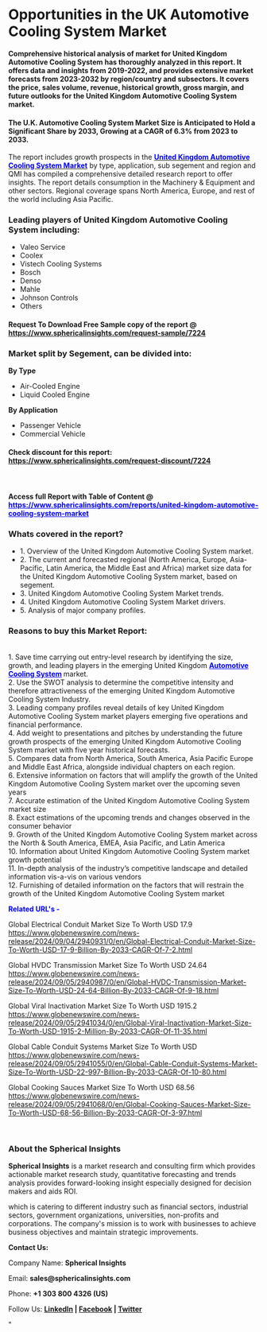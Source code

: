 <h1><strong>Opportunities in the UK Automotive Cooling System Market</strong></h1>
<p><strong>Comprehensive historical analysis of market for United Kingdom Automotive Cooling System has thoroughly analyzed in this report. It offers data and insights from 2019-2022, and provides extensive market forecasts from 2023-2032 by region/country and subsectors. It covers the price, sales volume, revenue, historical growth, gross margin, and future outlooks for the United Kingdom Automotive Cooling System market.</strong></p>
<h4><strong>The U.K. Automotive Cooling System Market Size is Anticipated to Hold a Significant Share by 2033, Growing at a CAGR of 6.3% from 2023 to 2033.</strong></h4>
<p>The report includes growth prospects in the <a href="https://www.sphericalinsights.com/reports/united-kingdom-automotive-cooling-system-market" target="_blank"><span style="color: #0000ff;"><strong>United Kingdom Automotive Cooling System Market</strong></span></a> by type, application, sub segement and region and QMI has compiled a comprehensive detailed research report to offer insights. The report details consumption in the Machinery &amp; Equipment and other sectors. Regional coverage spans North America, Europe, and rest of the world including Asia Pacific.</p>
<h3><strong>Leading players of United Kingdom Automotive Cooling System including:</strong></h3>
<ul>
<li>Valeo Service</li>
<li>Coolex</li>
<li>Vistech Cooling Systems</li>
<li>Bosch</li>
<li>Denso</li>
<li>Mahle</li>
<li>Johnson Controls</li>
<li>Others</li>
</ul>
<h4>Request To Download Free Sample copy of the report @ <a href="https://www.sphericalinsights.com/request-sample/7224">https://www.sphericalinsights.com/request-sample/7224</a></h4>
<h3><strong>Market split by Segement, can be divided into:</strong></h3>
<p><strong>By Type</strong></p>
<ul>
<li>Air-Cooled Engine</li>
<li>Liquid Cooled Engine</li>
</ul>
<p><strong>By Application</strong></p>
<ul>
<li>Passenger Vehicle</li>
<li>Commercial Vehicle</li>
</ul>
<h4>Check discount for this report: <a href="https://www.sphericalinsights.com/request-discount/7224">https://www.sphericalinsights.com/request-discount/7224</a></h4>
<p>&nbsp;</p>
<h4>Access full Report with Table of Content @ <span style="color: #0000ff;"><a style="color: #0000ff;" href="https://www.sphericalinsights.com/reports/united-kingdom-automotive-cooling-system-market" target="_blank">https://www.sphericalinsights.com/reports/united-kingdom-automotive-cooling-system-market</a></span></h4>
<h3><strong>Whats covered in the report?</strong></h3>
<ul>
<li>1. Overview of the United Kingdom Automotive Cooling System market.</li>
<li>2. The current and forecasted regional (North America, Europe, Asia-Pacific, Latin America, the Middle East and Africa) market size data for the United Kingdom Automotive Cooling System market, based on segement.</li>
<li>3. United Kingdom Automotive Cooling System Market trends.</li>
<li>4. United Kingdom Automotive Cooling System Market drivers.</li>
<li>5. Analysis of major company profiles.</li>
</ul>
<h3><strong>Reasons to buy this Market Report:</strong></h3>
<p><br /> 1. Save time carrying out entry-level research by identifying the size, growth, and leading players in the emerging United Kingdom <strong><span style="color: #0000ff;"><a style="color: #0000ff;" href="https://www.sphericalinsights.com/reports/subsea-production-and-processing-system-market" target="_blank">Automotive Cooling System</a> </span></strong>market.<br /> 2. Use the SWOT analysis to determine the competitive intensity and therefore attractiveness of the emerging United Kingdom Automotive Cooling System Industry.<br /> 3. Leading company profiles reveal details of key United Kingdom Automotive Cooling System market players emerging five operations and financial performance.<br /> 4. Add weight to presentations and pitches by understanding the future growth prospects of the emerging United Kingdom Automotive Cooling System market with five year historical forecasts.<br /> 5. Compares data from North America, South America, Asia Pacific Europe and Middle East Africa, alongside individual chapters on each region.<br /> 6. Extensive information on factors that will amplify the growth of the United Kingdom Automotive Cooling System market over the upcoming seven years<br /> 7. Accurate estimation of the United Kingdom Automotive Cooling System market size <br /> 8. Exact estimations of the upcoming trends and changes observed in the consumer behavior <br /> 9. Growth of the United Kingdom Automotive Cooling System market across the North &amp; South America, EMEA, Asia Pacific, and Latin America<br /> 10. Information about United Kingdom Automotive Cooling System market growth potential<br /> 11. In-depth analysis of the industry&rsquo;s competitive landscape and detailed information vis-a-vis on various vendors<br /> 12. Furnishing of detailed information on the factors that will restrain the growth of the United Kingdom Automotive Cooling System market</p>
<p><strong><span style="color: #0000ff;">Related URL's -&nbsp;</span></strong></p>
<p>Global Electrical Conduit Market Size To Worth USD 17.9<br /><a href="https://www.globenewswire.com/news-release/2024/09/04/2940931/0/en/Global-Electrical-Conduit-Market-Size-To-Worth-USD-17-9-Billion-By-2033-CAGR-Of-7-2.html">https://www.globenewswire.com/news-release/2024/09/04/2940931/0/en/Global-Electrical-Conduit-Market-Size-To-Worth-USD-17-9-Billion-By-2033-CAGR-Of-7-2.html</a></p>
<p>Global HVDC Transmission Market Size To Worth USD 24.64<br /><a href="https://www.globenewswire.com/news-release/2024/09/05/2940987/0/en/Global-HVDC-Transmission-Market-Size-To-Worth-USD-24-64-Billion-By-2033-CAGR-Of-9-18.html">https://www.globenewswire.com/news-release/2024/09/05/2940987/0/en/Global-HVDC-Transmission-Market-Size-To-Worth-USD-24-64-Billion-By-2033-CAGR-Of-9-18.html</a></p>
<p>Global Viral Inactivation Market Size To Worth USD 1915.2<br /><a href="https://www.globenewswire.com/news-release/2024/09/05/2941034/0/en/Global-Viral-Inactivation-Market-Size-To-Worth-USD-1915-2-Million-By-2033-CAGR-Of-11-35.html">https://www.globenewswire.com/news-release/2024/09/05/2941034/0/en/Global-Viral-Inactivation-Market-Size-To-Worth-USD-1915-2-Million-By-2033-CAGR-Of-11-35.html</a></p>
<p>Global Cable Conduit Systems Market Size To Worth USD<br /><a href="https://www.globenewswire.com/news-release/2024/09/05/2941055/0/en/Global-Cable-Conduit-Systems-Market-Size-To-Worth-USD-22-997-Billion-By-2033-CAGR-Of-10-80.html">https://www.globenewswire.com/news-release/2024/09/05/2941055/0/en/Global-Cable-Conduit-Systems-Market-Size-To-Worth-USD-22-997-Billion-By-2033-CAGR-Of-10-80.html</a></p>
<p>Global Cooking Sauces Market Size To Worth USD 68.56<br /><a href="https://www.globenewswire.com/news-release/2024/09/05/2941068/0/en/Global-Cooking-Sauces-Market-Size-To-Worth-USD-68-56-Billion-By-2033-CAGR-Of-3-97.html">https://www.globenewswire.com/news-release/2024/09/05/2941068/0/en/Global-Cooking-Sauces-Market-Size-To-Worth-USD-68-56-Billion-By-2033-CAGR-Of-3-97.html</a></p>
<p>&nbsp;</p>
<h3><strong>About the Spherical Insights</strong></h3>
<p><strong>Spherical Insights</strong> is a market research and consulting firm which provides actionable market research study, quantitative forecasting and trends analysis provides forward-looking insight especially designed for decision makers and aids ROI.</p>
<p>which is catering to different industry such as financial sectors, industrial sectors, government organizations, universities, non-profits and corporations. The company's mission is to work with businesses to achieve business objectives and maintain strategic improvements.</p>
<p><strong>Contact Us:</strong></p>
<p>Company Name: <strong>Spherical Insights</strong></p>
<p>Email: <strong>sales@sphericalinsights.com</strong></p>
<p>Phone: <strong>+1 303 800 4326 (US)</strong></p>
<p>Follow Us: <strong><a href="https://www.linkedin.com/company/spherical-insight/"><u>LinkedIn</u></a> | <a href="https://www.facebook.com/sphericalinsights22"><u>Facebook</u></a> | <a href="https://twitter.com/SInsights_US"><u>Twitter</u></a></strong></p>
<p>"</p>
